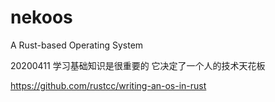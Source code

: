 # nekoos
A Rust-based Operating System

20200411 学习基础知识是很重要的 它决定了一个人的技术天花板

https://github.com/rustcc/writing-an-os-in-rust
